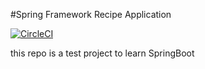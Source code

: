 #Spring Framework Recipe Application

[![CircleCI](https://circleci.com/gh/MajidJowDev/mj-recipe/tree/master.svg?style=svg&circle-token=975106c3f17bb092d06c8e0eed10b94bf2ef043c)](https://circleci.com/gh/MajidJowDev/mj-recipe/tree/master)

this repo is a test project to learn SpringBoot